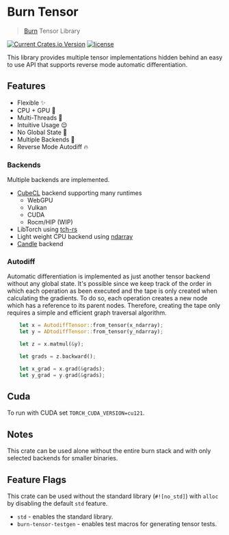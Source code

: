 # Burn Tensor

> [Burn](https://github.com/tracel-ai/burn) Tensor Library

[![Current Crates.io Version](https://img.shields.io/crates/v/burn-tensor.svg)](https://crates.io/crates/burn-tensor)
[![license](https://shields.io/badge/license-MIT%2FApache--2.0-blue)](https://github.com/tracel-ai/burn-tensor/blob/master/README.md)

This library provides multiple tensor implementations hidden behind an easy to use API that supports reverse mode automatic differentiation.

## Features

- Flexible ✨
- CPU + GPU 🙏
- Multi-Threads 🚀
- Intuitive Usage 😌
- No Global State 🚫
- Multiple Backends 🦾
- Reverse Mode Autodiff 🔥

### Backends

Multiple backends are implemented.

- [CubeCL](https://github.com/tracel-ai/cubecl) backend supporting many runtimes
    - WebGPU
    - Vulkan
    - CUDA
    - Rocm/HIP (WIP)
- LibTorch using [tch-rs](https://github.com/LaurentMazare/tch-rs)
- Light weight CPU backend using [ndarray](https://github.com/rust-ndarray/ndarray)
- [Candle](https://github.com/huggingface/candle) backend

### Autodiff

Automatic differentiation is implemented as just another tensor backend without any global state.
It's possible since we keep track of the order in which each operation as been executed and the tape is only created when calculating the gradients.
To do so, each operation creates a new node which has a reference to its parent nodes.
Therefore, creating the tape only requires a simple and efficient graph traversal algorithm.

```rust
    let x = AutodiffTensor::from_tensor(x_ndarray);
    let y = ADtodiffTensor::from_tensor(y_ndarray);

    let z = x.matmul(&y);

    let grads = z.backward();

    let x_grad = x.grad(&grads);
    let y_grad = y.grad(&grads);
```

## Cuda

To run with CUDA set `TORCH_CUDA_VERSION=cu121`.

## Notes

This crate can be used alone without the entire burn stack and with only selected backends for smaller binaries.

## Feature Flags

This crate can be used without the standard library (`#![no_std]`) with `alloc` by disabling
the default `std` feature.

- `std` - enables the standard library.
- `burn-tensor-testgen` - enables test macros for generating tensor tests.

